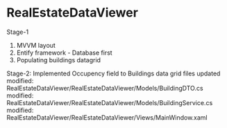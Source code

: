 # RealEstateDataViewer
Stage-1
1. MVVM layout
2. Entify framework - Database first
3. Populating buildings datagrid

Stage-2: Implemented Occupency field to Buildings data grid
files updated 
modified:   RealEstateDataViewer/RealEstateDataViewer/Models/BuildingDTO.cs
modified:   RealEstateDataViewer/RealEstateDataViewer/Models/BuildingService.cs
modified:   RealEstateDataViewer/RealEstateDataViewer/Views/MainWindow.xaml
